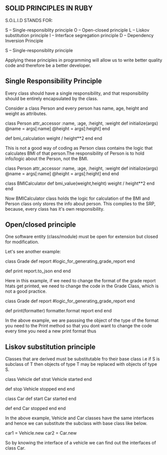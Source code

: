 SOLID PRINCIPLES IN RUBY
------------------------

S.O.L.I.D STANDS FOR:

S – Single-responsiblity principle
O – Open-closed principle
L – Liskov substitution principle
I – Interface segregation principle
D – Dependency Inversion Principle

S – Single-responsiblity principle 


Applying these principles in programming will allow us to write better quality code and therefore be a better developer.

Single Responsibility Principle
-------------------------------

Every class should have a single responsibility, and that responsibility should be entirely encapsulated by the class.

Consider a class Person and every person has name, age, height and weight as attributes.

class Person
  attr_accessor :name, :age, :height, :weight
  def initialize(args)
    @name = args[:name]
    @height = args[:height]
  end

  def bmi_calculation
    weight / height**2
  end
end


This is not a good way of coding as Person class contains the logic that calculates BMI of that person.The responsibility of Person is to hold info/logic about the Person, not the BMI. 

class Person
  attr_accessor :name, :age, :height, :weight
  def initialize(args)
    @name = args[:name]
    @height = args[:height]
  end
end

class BMICalculator
  def bmi_value(weight,height)
    weight / height**2
  end
end

Now BMICalculator class holds the logic for calculation of the BMI and Person class  only stores the info about person. This complies to the SRP, because, every class has it's own responsibility.


Open/closed principle
---------------------

One software entity (class/module) must be open for extension but closed for modification.

Let's see another example:

class Grade
  def report
    #logic_for_generating_grade_report
  end

  def print
  	report.to_json
  end
end

Here in this example, if we need to change the format of the grade report htats get printed, we need to change the code in the Grade Class, which is not a good practice.

class Grade
  def report
    #logic_for_generating_grade_report
  end

  def print(formatter)
  	formatter.format report
  end
end

In the above example, we are passsing the object of the type of the format you need to the Print method so that you dont want to change the code every time you need a new print format thus 


Liskov substitution principle
-----------------------------

Classes that are derived must be substitutable fro their base class i.e if S is subclass of T then objects of type T may be replaced with objects of type S.

class Vehicle
  def strat
  	Vehicle started
  end

  def stop
  	Vehicle stopped
  end
end

class Car
  def start
  	Car started
  end

  def end
    Car stopped
  end
end


In the above example, Vehicle and Car classes have the same interfaces and hence we can substitute the subclass with base class like below.

car1 = Vehicle.new
car2 = Car.new

So by knowing the interface of a vehicle we can find out the interfaces of class Car.










